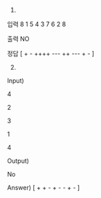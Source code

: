 1) 
입력
8
1 5 4 3 7 6 2 8

출력
NO

정답
[ + - ++++ --- ++ --- + - ]

2)
Input)

4

2

3

1

4

Output)

No

Answer)
[ + + - + - - + - ]